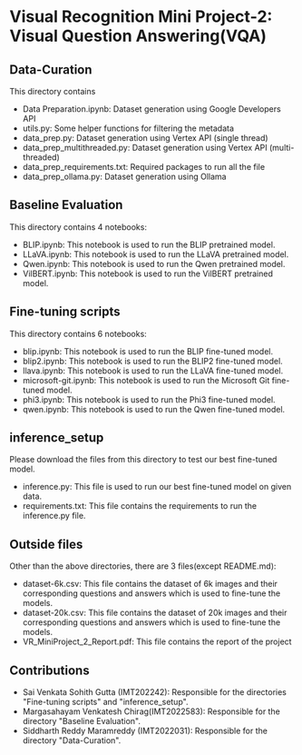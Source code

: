 # Visual Recognition Mini Project-2: Visual Question Answering(VQA)
## Data-Curation
This directory contains
- Data Preparation.ipynb: Dataset generation using Google Developers API
- utils.py: Some helper functions for filtering the metadata
- data_prep.py: Dataset generation using Vertex API (single thread)
- data_prep_multithreaded.py: Dataset generation using Vertex API (multi-threaded)
- data_prep_requirements.txt: Required packages to run all the file
- data_prep_ollama.py: Dataset generation using Ollama

## Baseline Evaluation
This directory contains 4 notebooks:
- BLIP.ipynb: This notebook is used to run the BLIP pretrained model.
- LLaVA.ipynb: This notebook is used to run the LLaVA pretrained model.
- Qwen.ipynb: This notebook is used to run the Qwen pretrained model.
- VilBERT.ipynb: This notebook is used to run the VilBERT pretrained model.

## Fine-tuning scripts
This directory contains 6 notebooks:
- blip.ipynb: This notebook is used to run the BLIP fine-tuned model.
- blip2.ipynb: This notebook is used to run the BLIP2 fine-tuned model.
- llava.ipynb: This notebook is used to run the LLaVA fine-tuned model.
- microsoft-git.ipynb: This notebook is used to run the Microsoft Git fine-tuned model.
- phi3.ipynb: This notebook is used to run the Phi3 fine-tuned model.
- qwen.ipynb: This notebook is used to run the Qwen fine-tuned model.

## inference_setup
Please download the files from this directory to test our best fine-tuned model.

- inference.py: This file is used to run our best fine-tuned model on given data.
- requirements.txt: This file contains the requirements to run the inference.py file.

## Outside files
Other than the above directories, there are 3 files(except README.md):

- dataset-6k.csv: This file contains the dataset of 6k images and their corresponding questions and answers which is used to fine-tune the models.
- dataset-20k.csv: This file contains the dataset of 20k images and their corresponding questions and answers which is used to fine-tune the models.
- VR_MiniProject_2_Report.pdf: This file contains the report of the project 

## Contributions
- Sai Venkata Sohith Gutta (IMT202242): Responsible for the directories "Fine-tuning scripts" and "inference_setup".
- Margasahayam Venkatesh Chirag(IMT2022583): Responsible for the directory "Baseline Evaluation".
- Siddharth Reddy Maramreddy (IMT2022031): Responsible for the directory "Data-Curation".
